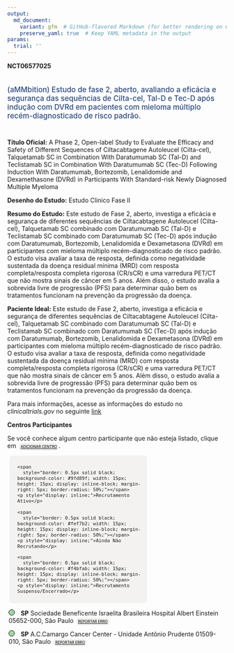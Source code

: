 ```yaml
---
output: 
  md_document:
    variant: gfm  # GitHub-flavored Markdown (for better rendering on GitHub)
    preserve_yaml: true  # Keep YAML metadata in the output
params:
  trial: ''
---
```


**NCT06577025**

<div style="padding: 5px 5px 5px 0px; font-size: 1.20em; font-weight: 500; color: #2E4A7F; text-align: left; margin-bottom: 20px">

(aMMbition) Estudo de fase 2, aberto, avaliando a eficácia e segurança
das sequências de Cilta-cel, Tal-D e Tec-D após indução com DVRd em
pacientes com mieloma múltiplo recém-diagnosticado de risco padrão.

</div>

**Título Oficial:** A Phase 2, Open-label Study to Evaluate the Efficacy
and Safety of Different Sequences of Ciltacabtagene Autoleucel
(Cilta-cel), Talquetamab SC in Combination With Daratumumab SC (Tal-D)
and Teclistamab SC in Combination With Daratumumab SC (Tec-D) Following
Induction With Daratumumab, Bortezomib, Lenalidomide and Dexamethasone
(DVRd) in Participants With Standard-risk Newly Diagnosed Multiple
Myeloma

**Desenho do Estudo:** Estudo Clinico Fase II

**Resumo do Estudo:** Este estudo de Fase 2, aberto, investiga a
eficácia e segurança de diferentes sequências de Ciltacabtagene
Autoleucel (Cilta-cel), Talquetamab SC combinado com Daratumumab SC
(Tal-D) e Teclistamab SC combinado com Daratumumab SC (Tec-D) após
indução com Daratumumab, Bortezomib, Lenalidomida e Dexametasona (DVRd)
em participantes com mieloma múltiplo recém-diagnosticado de risco
padrão. O estudo visa avaliar a taxa de resposta, definida como
negatividade sustentada da doença residual mínima (MRD) com resposta
completa/resposta completa rigorosa (CR/sCR) e uma varredura PET/CT que
não mostra sinais de câncer em 5 anos. Além disso, o estudo avalia a
sobrevida livre de progressão (PFS) para determinar quão bem os
tratamentos funcionam na prevenção da progressão da doença.

**Paciente Ideal:** Este estudo de Fase 2, aberto, investiga a eficácia
e segurança de diferentes sequências de Ciltacabtagene Autoleucel
(Cilta-cel), Talquetamab SC combinado com Daratumumab SC (Tal-D) e
Teclistamab SC combinado com Daratumumab SC (Tec-D) após indução com
Daratumumab, Bortezomib, Lenalidomida e Dexametasona (DVRd) em
participantes com mieloma múltiplo recém-diagnosticado de risco padrão.
O estudo visa avaliar a taxa de resposta, definida como negatividade
sustentada da doença residual mínima (MRD) com resposta
completa/resposta completa rigorosa (CR/sCR) e uma varredura PET/CT que
não mostra sinais de câncer em 5 anos. Além disso, o estudo avalia a
sobrevida livre de progressão (PFS) para determinar quão bem os
tratamentos funcionam na prevenção da progressão da doença.

Para mais informações, acesse as informações do estudo no
*clinicaltrials.gov* no seguinte
[link](https://clinicaltrials.gov/ct2/show/NCT06577025)

**Centros Participantes**

Se você conhece algum centro participante que não esteja listado, clique
em
<span style="color: #2E4A7F; margin-left: 2px; padding: 4px; background-color: #f3f2f1; border-radius: 8px; font-weight: 500; font-size: 0.6em"><a
href="https://flazar.shinyapps.io/formsapp?study_nct_id=NCT06577025&amp;location_id=N%2FA&amp;location_full_name=N%2FA&amp;form_type=Adicionar%20Centro"
target="_blank">ADICIONAR CENTRO</a></span>.

<div style="margin-bottom: 8px; margin-left: 5px; padding: 8px; max-width: 300px; background-color: #f3f2f1; border-radius: 8px; font-size: 0.9em">

<div style="margin-left: 10px;">

    <span 
      style="border: 0.5px solid black; background-color: #9fd89f; width: 15px; height: 15px; display: inline-block; margin-right: 5px; border-radius: 50%;"></span>
    <p style="display: inline;">Recrutamento Ativo</p>

</div>

<div style="margin-left: 10px;">

    <span 
      style="border: 0.5px solid black; background-color: #fef7b2; width: 15px; height: 15px; display: inline-block; margin-right: 5px; border-radius: 50%;"></span>
    <p style="display: inline;">Ainda Não Recrutando</p>

</div>

<div style="margin-left: 10px;">

    <span 
      style="border: 0.5px solid black; background-color: #f4bfab; width: 15px; height: 15px; display: inline-block; margin-right: 5px; border-radius: 50%;"></span>
    <p style="display: inline;">Recrutamento Suspenso/Encerrado</p>

</div>

</div>

<div style="margin: 3px;">

<span style="border: 0.5px solid black; display: inline-block; width: 12px; height: 12px; border-radius: 50%; margin-right: 10px; padding-bottom: 0px; background-color: #9fd89f;"></span>
**SP** Sociedade Beneficente Israelita Brasileira Hospital Albert
Einstein 05652-000, São Paulo
<span style="color: #2E4A7F; margin-left: 2px; padding: 4px; background-color: #f3f2f1; border-radius: 8px; font-weight: 500; font-size: 0.6em"><a
href="https://flazar.shinyapps.io/formsapp?study_nct_id=NCT06577025&amp;location_id=SOCIEDADEBENEFICENTEISRAELITABRASILEIRAHOSPITALALBERTEINSTEINSAOPAULO05652900BRAZIL&amp;location_full_name=Sociedade%20Beneficente%20Israelita%20Brasileira%20Hospital%20Albert%20Einstein%2C%2005652-000%2C%20S%C3%A3o%20Paulo&amp;form_type=Reportar%20Erro"
target="_blank">REPORTAR ERRO</a></span>

</div>

<div style="margin: 3px;">

<span style="border: 0.5px solid black; display: inline-block; width: 12px; height: 12px; border-radius: 50%; margin-right: 10px; padding-bottom: 0px; background-color: #9fd89f;"></span>
**SP** A.C.Camargo Cancer Center - Unidade Antônio Prudente 01509-010,
São Paulo
<span style="color: #2E4A7F; margin-left: 2px; padding: 4px; background-color: #f3f2f1; border-radius: 8px; font-weight: 500; font-size: 0.6em"><a
href="https://flazar.shinyapps.io/formsapp?study_nct_id=NCT06577025&amp;location_id=FUNDACAOANTONIOPRUDENTEACCAMARGOCANCERCENTERSAOPAULO01509900BRAZIL&amp;location_full_name=A.C.Camargo%20Cancer%20Center%20-%20Unidade%20Ant%C3%B4nio%20Prudente%2C%2001509-010%2C%20S%C3%A3o%20Paulo&amp;form_type=Reportar%20Erro"
target="_blank">REPORTAR ERRO</a></span>

</div>

